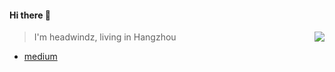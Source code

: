 #### Hi there 👋

<a href="https://github-readme-stats.vercel.app/api?username=headwindz&show_icons=true&theme=algolia&hide_title=true">
  <img align="right" src="https://github-readme-stats.vercel.app/api?username=n0ruSh&show_icons=true&theme=algolia&hide_title=true" />
</a>

> I'm headwindz, living in Hangzhou

* [medium](https://michaelzheng.medium.com/)

